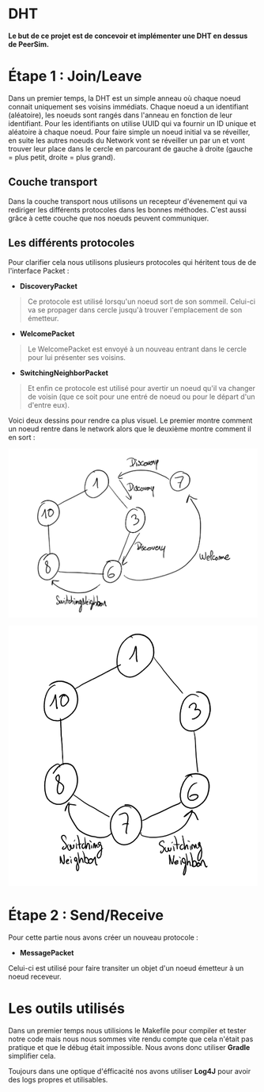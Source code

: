 # DHT

**Le but de ce projet est de concevoir et implémenter une DHT en dessus de PeerSim.**

# Étape 1 : Join/Leave
Dans un premier temps, la DHT est un simple anneau où chaque noeud connait uniquement ses voisins immédiats. Chaque noeud a un identifiant (aléatoire), les noeuds sont rangés dans l'anneau en fonction de leur identifiant. Pour les identifiants on utilise UUID qui va fournir un ID unique et aléatoire à chaque noeud. 
Pour faire simple un noeud initial va se réveiller, en suite les autres noeuds du Network vont se réveiller un par un et vont trouver leur place dans le cercle en parcourant de gauche à droite (gauche = plus petit, droite = plus grand). 


## Couche transport
Dans la couche transport nous utilisons un recepteur d'évenement qui va rediriger les différents protocoles dans les bonnes méthodes. C'est aussi grâce à cette couche que nos noeuds peuvent communiquer.

## Les différents protocoles
Pour clarifier cela nous utilisons plusieurs protocoles qui héritent tous de de l'interface Packet :

- **DiscoveryPacket**
> Ce protocole est utilisé lorsqu'un noeud sort de son sommeil. Celui-ci va se propager dans cercle jusqu'à trouver l'emplacement de son émetteur.
- **WelcomePacket**
> Le WelcomePacket est envoyé à un nouveau entrant dans le cercle pour lui présenter ses voisins.
- **SwitchingNeighborPacket** 
> Et enfin ce protocole est utilisé pour avertir un noeud qu'il va changer de voisin (que ce soit pour une entré de noeud ou pour le départ d'un d'entre eux). 

Voici deux dessins pour rendre ca plus visuel. Le premier montre comment un noeud rentre dans le network alors que le deuxième montre comment il en sort : 

![Entree dans le network](img/entree.png)

![Sortie dans le network](img/sortie.png)

# Étape 2 : Send/Receive
Pour cette partie nous avons créer un nouveau protocole : 

- **MessagePacket**

Celui-ci est utilisé pour faire transiter un objet d'un noeud émetteur à un noeud receveur. 


# Les outils utilisés 
Dans un premier temps nous utilisions le Makefile pour compiler et tester notre code mais nous nous sommes vite rendu compte que cela n'était pas pratique et que le débug était impossible. Nous avons donc utiliser **Gradle** simplifier cela. 

Toujours dans une optique d'éfficacité nos avons utiliser **Log4J** pour avoir des logs propres et utilisables. 
